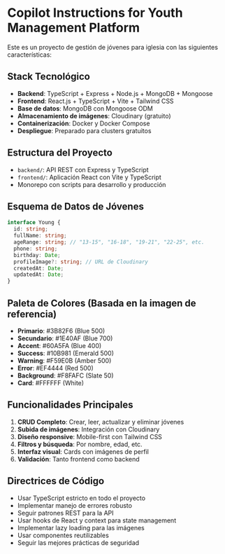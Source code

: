 <!-- Use this file to provide workspace-specific custom instructions to Copilot. For more details, visit https://code.visualstudio.com/docs/copilot/copilot-customization#_use-a-githubcopilotinstructionsmd-file -->

# Copilot Instructions for Youth Management Platform

Este es un proyecto de gestión de jóvenes para iglesia con las siguientes características:

## Stack Tecnológico
- **Backend**: TypeScript + Express + Node.js + MongoDB + Mongoose
- **Frontend**: React.js + TypeScript + Vite + Tailwind CSS
- **Base de datos**: MongoDB con Mongoose ODM
- **Almacenamiento de imágenes**: Cloudinary (gratuito)
- **Containerización**: Docker y Docker Compose
- **Despliegue**: Preparado para clusters gratuitos

## Estructura del Proyecto
- `backend/`: API REST con Express y TypeScript
- `frontend/`: Aplicación React con Vite y TypeScript
- Monorepo con scripts para desarrollo y producción

## Esquema de Datos de Jóvenes
```typescript
interface Young {
  id: string;
  fullName: string;
  ageRange: string; // "13-15", "16-18", "19-21", "22-25", etc.
  phone: string;
  birthday: Date;
  profileImage?: string; // URL de Cloudinary
  createdAt: Date;
  updatedAt: Date;
}
```

## Paleta de Colores (Basada en la imagen de referencia)
- **Primario**: #3B82F6 (Blue 500)
- **Secundario**: #1E40AF (Blue 700)
- **Accent**: #60A5FA (Blue 400)
- **Success**: #10B981 (Emerald 500)
- **Warning**: #F59E0B (Amber 500)
- **Error**: #EF4444 (Red 500)
- **Background**: #F8FAFC (Slate 50)
- **Card**: #FFFFFF (White)

## Funcionalidades Principales
1. **CRUD Completo**: Crear, leer, actualizar y eliminar jóvenes
2. **Subida de imágenes**: Integración con Cloudinary
3. **Diseño responsive**: Mobile-first con Tailwind CSS
4. **Filtros y búsqueda**: Por nombre, edad, etc.
5. **Interfaz visual**: Cards con imágenes de perfil
6. **Validación**: Tanto frontend como backend

## Directrices de Código
- Usar TypeScript estricto en todo el proyecto
- Implementar manejo de errores robusto
- Seguir patrones REST para la API
- Usar hooks de React y context para state management
- Implementar lazy loading para las imágenes
- Usar componentes reutilizables
- Seguir las mejores prácticas de seguridad

